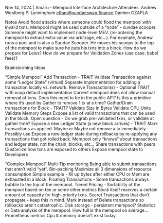 Nov 14, 2024 | Amaru - Mempool Interface Architecture
Attendees:  Andrew Westberg     Pi Lanningham  ethan@sundaeswap.finance Damien CZAPLA

Notes
Avoid flood attacks where someone could flood the mempool with invalid txns.
Mempool might be used outside of a “node” - sundae scooper.
Someone might want to implement node-level MEV. (re-ordering the mempool to extract extra value via arbitrage, etc…). For example, Andrew runs a pool and is also a Sundae Scooper. He moves his scoops to the top of the mempool to make sure he puts his txns into a block.
How do we prepare for Leios?
How do we prepare for Validation Zones (use case: babel fees)?

Brainstorming Ideas

“Simple Mempool”
Add Transaction - TRAIT
Validate Transaction against some “Ledger State” (virtual)
Separate implementation for adding a transaction locally vs. network.
Remove Transaction(s) - Optional TRAIT with noop default implementation
Current mempool does not allow manual removal of txns.
Does this need to be in the public API?
Is this a primitive where it’s used by Gather to remove 1 tx at a time?
Gather/Drain transactions for Block - TRAIT?
Validate Size in Bytes
Validate CPU Units
Validate Memory Steps
Expose a list of valid transactions that can be used in the block.
Open question - Do we grab pre-validated txns, or validate at gather time?
Expose a new Ledger State (a new block arrives) - TRAIT
Mark transactions as applied.
Maybe or Maybe not remove a tx immediately.
Possibly use Expose a new ledger state during rollbacks by re-applying any transactions that got rolled back.
Mempool only “knows” about transactions and ledger state, not the chain, blocks, etc…
Share transactions with peers
Customize how txns are exposed to others
Expose mempool state to Developers

“Complex Mempool”
Multi-Tip monitoring
Being able to submit transactions that aren’t valid “yet”.
Bin-packing
Maximize all 3 dimensions of resource consumption
Simple example - fill up bytes after either CPU or Mem are exhausted in a block.
Floating Transactions - Some transactions always bubble to the top of the mempool.
Tiered Pricing - Sortability of the mempool based on fee or some other metrics
Block itself reserves a certain amount of capacity for high-priority txns.
Secret Transactions that don’t propagate - keep this in mind.
Mark instead of Delete transactions so rollbacks aren’t catastrophic.
Disk storage - persistent mempool?
Statistics or Data analysis of the mempool.
How full is the mempool on average…
Prometheus metrics
Cpu & memory doesn’t exist today

